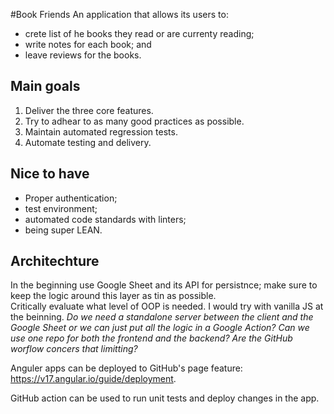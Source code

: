 #Book Friends
An application that allows its users to:
- crete list of he books they read or are currenty reading;
- write notes for each book; and
- leave reviews for the books.

## Main goals
1. Deliver the three core features.
2. Try to adhear to as many good practices as possible.
3. Maintain automated regression tests.
4. Automate testing and delivery.

## Nice to have
- Proper authentication;
- test environment;
- automated code standards with linters;
- being super LEAN.

## Architechture
In the beginning use Google Sheet and its API for persistnce; make sure to keep the logic around this layer as tin as possible.<br>
Critically evaluate what level of OOP is needed. I would try with vanilla JS at the beinning.
*Do we need a standalone server between the client and the Google Sheet or we can just put all the logic in a Google Action?*
*Can we use one repo for both the frontend and the backend? Are the GitHub worflow concers that limitting?*

Anguler apps can be deployed to GitHub's page feature: https://v17.angular.io/guide/deployment.

GitHub action can be used to run unit tests and deploy changes in the app.
